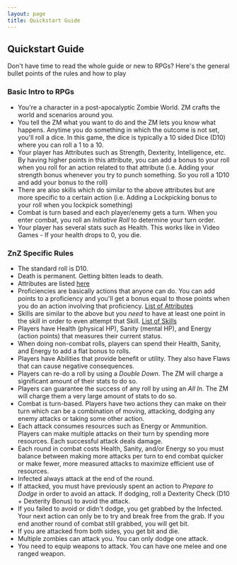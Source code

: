 ```yaml
---
layout: page
title: Quickstart Guide
---
```



## Quickstart Guide ##

Don't have time to read the whole guide or new to RPGs? Here's the general bullet points of the rules and how to play


### Basic Intro to RPGs ###

- You're a character in a post-apocalyptic Zombie World. ZM crafts the world and scenarios around you.
- You tell the ZM what you want to do and the ZM lets you know what happens. Anytime you do something in which the outcome is not set, you'll roll a dice. In this game, the dice is typically a 10 sided Dice (D10) where you can roll a 1 to a 10.
- Your player has Attributes such as Strength, Dexterity, Intelligence, etc. By having higher points in this attribute, you can add a bonus to your roll when you roll for an action related to that attribute (i.e. Adding your strength bonus whenever you try to punch something. So you roll a 1D10 and add your bonus to the roll)
- There are also skills which do similar to the above attributes but are more specific to a certain action (i.e. Adding a Lockpicking bonus to your roll when you lockpick something)
- Combat is turn based and each player/enemy gets a turn. When you enter combat, you roll an *Initiative Roll* to determine your turn order. 
- Your player has several stats such as Health. This works like in Video Games - If your health drops to 0, you die. 



### ZnZ Specific Rules ###

- The standard roll is D10.
- Death is permanent. Getting bitten leads to death. 
- Attributes are listed [here]({{site.baseurl}}/p1b-attributes.html)
- Proficiencies are basically actions that anyone can do. You can add points to a proficiency and you'll get a bonus equal to those points when you do an action involving that proficiency. [List of Attributes]({{site.baseurl}}/p1d-proficiencies.html)
- Skills are similar to the above but you *need* to have at least one point in the skill in order to even attempt that Skill. [List of Skills]({{site.baseurl}}/p1c-skills.html)
- Players have Health (physical HP), Sanity (mental HP), and Energy (action points) that measures their current status.
- When doing non-combat rolls, players can spend their Health, Sanity, and Energy to add a flat bonus to rolls. 
- Players have Abilities that provide benefit or utility. They also have Flaws that can cause negative consequences.
- Players can re-do a roll by using a *Double Down*. The ZM will charge a significant amount of their stats to do so.
- Players can guarantee the success of any roll by using an *All In*. The ZM will charge them a very large amount of stats to do so. 
- Combat is turn-based. Players have two actions they can make on their turn which can be a combination of moving, attacking, dodging any enemy attacks or taking some other action.
- Each attack consumes resources such as Energy or Ammunition. Players can make multiple attacks on their turn by spending more resources. Each successful attack deals damage.
- Each round in combat costs Health, Sanity, and/or Energy so you must balance between making more attacks per turn to end combat quicker or make fewer, more measured attacks to maximize efficient use of resources.
- Infected always attack at the end of the round. 
- If attacked, you must have previously spent an action to *Prepare to Dodge* in order to avoid an attack. If dodging, roll a Dexterity Check (D10 + Dexterity Bonus) to avoid the attack.
- If you failed to avoid or didn't dodge, you get grabbed by the Infected. Your next action can only be to try and break free from the grab. If you end another round of combat still grabbed, you will get bit.
- If you are attacked from both sides, you get bit and die.
- Multiple zombies can attack you. You can only dodge one attack.
- You need to equip weapons to attack. You can have one melee and one ranged weapon. 

